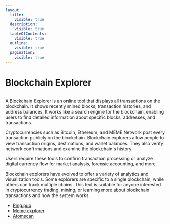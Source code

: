 ```yaml
---
layout:
  title:
    visible: true
  description:
    visible: true
  tableOfContents:
    visible: true
  outline:
    visible: true
  pagination:
    visible: true
---
```


# Blockchain Explorer

<figure><img src="../.gitbook/assets/image (1).png" alt=""><figcaption></figcaption></figure>

A Blockchain Explorer is an online tool that displays all transactions on the blockchain. It shows recently mined blocks, transaction histories, and address balances. It works like a search engine for the blockchain, enabling users to find detailed information about specific blocks, addresses, and transactions.

Cryptocurrencies such as Bitcoin, Ethereum, and MEME Network post every transaction publicly on the blockchain. Blockchain explorers allow people to view transaction origins, destinations, and wallet balances. They also verify network confirmations and examine the blockchain's history.

Users require these tools to confirm transaction processing or analyze digital currency flow for market analysis, forensic accounting, and more.

Blockchain explorers have evolved to offer a variety of analytics and visualization tools. Some explorers are specific to a single blockchain, while others can track multiple chains. This text is suitable for anyone interested in cryptocurrency trading, mining, or learning more about blockchain transactions and how the system works.

* [Ping.pub](https://ping.pub/meme)
* [Meme explorer](https://explorer.memenetwork.io/meme)
* [Atomscan](https://atomscan.com/meme)



